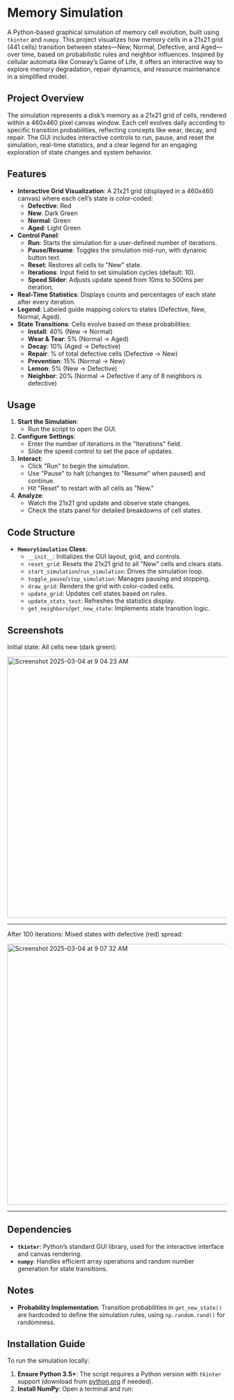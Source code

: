 # Memory Simulation

A Python-based graphical simulation of memory cell evolution, built using `tkinter` and `numpy`. This project visualizes how memory cells in a 21x21 grid (441 cells) transition between states—New, Normal, Defective, and Aged—over time, based on probabilistic rules and neighbor influences. Inspired by cellular automata like Conway’s Game of Life, it offers an interactive way to explore memory degradation, repair dynamics, and resource maintenance in a simplified model.

## Project Overview

The simulation represents a disk’s memory as a 21x21 grid of cells, rendered within a 460x460 pixel canvas window. Each cell evolves daily according to specific transition probabilities, reflecting concepts like wear, decay, and repair. The GUI includes interactive controls to run, pause, and reset the simulation, real-time statistics, and a clear legend for an engaging exploration of state changes and system behavior.

## Features

- **Interactive Grid Visualization**: A 21x21 grid (displayed in a 460x460 canvas) where each cell’s state is color-coded:
  - **Defective**: Red
  - **New**: Dark Green
  - **Normal**: Green
  - **Aged**: Light Green
- **Control Panel**:
  - **Run**: Starts the simulation for a user-defined number of iterations.
  - **Pause/Resume**: Toggles the simulation mid-run, with dynamic button text.
  - **Reset**: Restores all cells to "New" state.
  - **Iterations**: Input field to set simulation cycles (default: 10).
  - **Speed Slider**: Adjusts update speed from 10ms to 500ms per iteration.
- **Real-Time Statistics**: Displays counts and percentages of each state after every iteration.
- **Legend**: Labeled guide mapping colors to states (Defective, New, Normal, Aged).
- **State Transitions**: Cells evolve based on these probabilities:
  - **Install**: 40% (New → Normal)
  - **Wear & Tear**: 5% (Normal → Aged)
  - **Decay**: 10% (Aged → Defective)
  - **Repair**: % of total defective cells (Defective → New)
  - **Prevention**: 15% (Normal → New)
  - **Lemon**: 5% (New → Defective)
  - **Neighbor**: 20% (Normal → Defective if any of 8 neighbors is defective)

## Usage

1. **Start the Simulation**:
   - Run the script to open the GUI.
2. **Configure Settings**:
   - Enter the number of iterations in the "Iterations" field.
   - Slide the speed control to set the pace of updates.
3. **Interact**:
   - Click "Run" to begin the simulation.
   - Use "Pause" to halt (changes to "Resume" when paused) and continue.
   - Hit "Reset" to restart with all cells as "New."
4. **Analyze**:
   - Watch the 21x21 grid update and observe state changes.
   - Check the stats panel for detailed breakdowns of cell states.

## Code Structure

- **`MemorySimulation` Class**:
  - `__init__`: Initializes the GUI layout, grid, and controls.
  - `reset_grid`: Resets the 21x21 grid to all "New" cells and clears stats.
  - `start_simulation`/`run_simulation`: Drives the simulation loop.
  - `toggle_pause`/`stop_simulation`: Manages pausing and stopping.
  - `draw_grid`: Renders the grid with color-coded cells.
  - `update_grid`: Updates cell states based on rules.
  - `update_stats_text`: Refreshes the statistics display.
  - `get_neighbors`/`get_new_state`: Implements state transition logic.

## Screenshots
Initial state: All cells new (dark green):

<img width="600" alt="Screenshot 2025-03-04 at 9 04 23 AM" src="https://github.com/user-attachments/assets/f4facd36-7c0a-4731-8151-b37b1ec2165d" />

** ** 

After 100 iterations: Mixed states with defective (red) spread:

<img width="600" alt="Screenshot 2025-03-04 at 9 07 32 AM" src="https://github.com/user-attachments/assets/57ab10a0-81f8-402b-9220-8872f880861b" />

** **
## Dependencies

- **`tkinter`**: Python’s standard GUI library, used for the interactive interface and canvas rendering.
- **`numpy`**: Handles efficient array operations and random number generation for state transitions.

## Notes

- **Probability Implementation**: Transition probabilities in `get_new_state()` are hardcoded to define the simulation rules, using `np.random.rand()` for randomness.

## Installation Guide

To run the simulation locally:
1. **Ensure Python 3.5+**: The script requires a Python version with `tkinter` support (download from [python.org](https://www.python.org/downloads/) if needed).
2. **Install NumPy**: Open a terminal and run:
